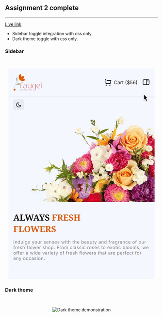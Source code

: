 ## Assignment 2 complete

---

[Live link](https://ph-assignment-2-five.vercel.app/)

- Sidebar toggle integration with css only.
- Dark theme toggle with css only.

### Sidebar
<br>
<p align="center">
  <img src="./assets/ph-assignment-2-sidebar.gif" alt="Sidebar demonstration" />
</p>

### Dark theme
<br>
<p align="center">
  <img src="./assets/ph-assigment-2-dark.gif" alt="Dark theme demonstration" />
</p>
